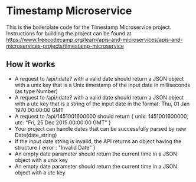 # Timestamp Microservice

This is the boilerplate code for the Timestamp Microservice project. Instructions for building the project can be found at https://www.freecodecamp.org/learn/apis-and-microservices/apis-and-microservices-projects/timestamp-microservice

## How it works
- A request to /api/:date? with a valid date should return a JSON object with a unix key that is a Unix timestamp of the input date in milliseconds (as type Number)
- A request to /api/:date? with a valid date should return a JSON object with a utc key that is a string of the input date in the format: Thu, 01 Jan 1970 00:00:00 GMT
- A request to /api/1451001600000 should return { unix: 1451001600000, utc: "Fri, 25 Dec 2015 00:00:00 GMT" }
- Your project can handle dates that can be successfully parsed by new Date(date_string)
- If the input date string is invalid, the API returns an object having the structure { error : "Invalid Date" }
- An empty date parameter should return the current time in a JSON object with a unix key
- An empty date parameter should return the current time in a JSON object with a utc key
